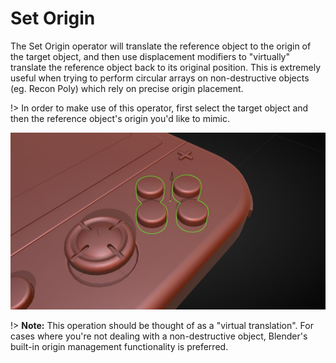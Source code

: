 # Set Origin

The Set Origin operator will translate the reference object to the origin of the target object, and then use displacement modifiers to "virtually" translate the reference object back to its original position. This is extremely useful when trying to perform circular arrays on non-destructive objects (eg. Recon Poly) which rely on precise origin placement.

!> In order to make use of this operator, first select the target object and then the reference object's origin you'd like to mimic.

![Set Origin Operator](../_media/set-origin-out.jpg ':size=800')

!> **Note:** This operation should be thought of as a "virtual translation". For cases where you're not dealing with a non-destructive object, Blender's built-in origin management functionality is preferred.